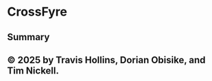 # CrossFyre

## Summary

[//]: # (TODO Provide project summary.)

## &copy; 2025 by Travis Hollins, Dorian Obisike, and Tim Nickell.

[//]: # (TODO Update team member list)

[//]: # (TODO Add license info)
